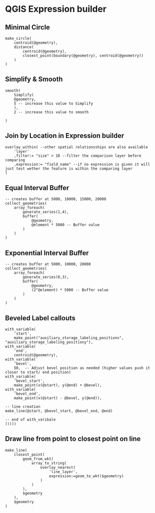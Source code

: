 # QGIS Expression builder

## Minimal Circle
	make_circle(
		centroid(@geometry),
		distance(
			centroid(@geometry),
			closest_point(boundary(@geometry), centroid(@geometry))
		)
	)
	
## Simplify & Smooth
	smooth(
		Simplify(
		@geometry,
		5 -- increase this value to Simplify
		),
		2 -- increase this value to smooth
	
	)

## Join by Location in Expression builder
	overlay_within( --other spatial relationsships are also available
		'layer'
		,filter:= "size" > 10 --filter the comparison layer before comparing
		,expression:= "field_name" --if no expression is given it will just test wether the feature is within the comparing layer
	)
	
## Equal Interval Buffer
	-- creates buffer at 5000, 10000, 15000, 20000
	collect_geometries(
		array_foreach(
			generate_series(1,4),
			buffer(
				@geometry,
				@element * 5000 -- Buffer value
			)
		)
	)

## Exponential Interval Buffer
	-- creates buffer at 5000, 10000, 20000
	collect_geometries(
		array_foreach(
			generate_series(0,3),
			buffer(
				@geometry,
				(2^@element) * 5000 -- Buffer value
			)
		)
	)
	
## Beveled Label callouts
	with_variable(
		'start',
		make_point("auxiliary_storage_labeling_positionx", "auxiliary_storage_labeling_positiony"),
	with_variable(
		'end',
		centroid(@geometry),
	with_variable(
		'bevel',
		50,  -- Adjust bevel position as needed (higher values push it closer to start/ end position)
	with_variable(
		'bevel_start',
		make_point(x(@start), y(@end) + @bevel),
	with_variable(
		'bevel_end',
		make_point(x(@start) - @bevel, y(@end)),
	
	-- line creation
	make_line(@start, @bevel_start, @bevel_end, @end)

	-- end of with_varibale
	)))))
	
## Draw line from point to closest point on line
	make_line(
		closest_point(
			geom_from_wkt(
				array_to_string(
					overlay_nearest(
						'line_layer',
						expression:=geom_to_wkt($geometry)
					)
				)
			),
			$geometry
		),
		$geometry
	)
